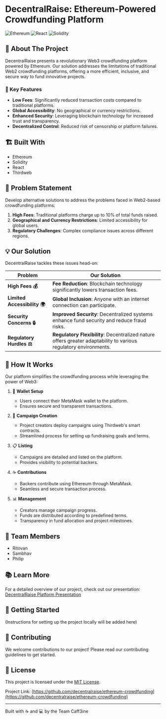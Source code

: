 # DecentralRaise: Ethereum-Powered Crowdfunding Platform

![Ethereum](https://img.shields.io/badge/Ethereum-3C3C3D?style=for-the-badge&logo=Ethereum&logoColor=white)
![React](https://img.shields.io/badge/react-%2320232a.svg?style=for-the-badge&logo=react&logoColor=%2361DAFB)
![Solidity](https://img.shields.io/badge/Solidity-%23363636.svg?style=for-the-badge&logo=solidity&logoColor=white)

## 🚀 About The Project

DecentralRaise presents a revolutionary Web3 crowdfunding platform powered by Ethereum. Our solution addresses the limitations of traditional Web2 crowdfunding platforms, offering a more efficient, inclusive, and secure way to fund innovative projects.

### 🌟 Key Features

- **Low Fees**: Significantly reduced transaction costs compared to traditional platforms.
- **Global Accessibility**: No geographical or currency restrictions.
- **Enhanced Security**: Leveraging blockchain technology for increased trust and transparency.
- **Decentralized Control**: Reduced risk of censorship or platform failures.

## 🏗️ Built With

- Ethereum
- Solidity
- React
- Thirdweb

## 🎯 Problem Statement

Develop alternative solutions to address the problems faced in Web2-based crowdfunding platforms:

1. **High Fees**: Traditional platforms charge up to 10% of total funds raised.
2. **Geographical and Currency Restrictions**: Limited accessibility for global users.
3. **Regulatory Challenges**: Complex compliance issues across different regions.

## 💡 Our Solution

DecentralRaise tackles these issues head-on:

| Problem                  | Our Solution                                                                                     |
|--------------------------|--------------------------------------------------------------------------------------------------|
| **High Fees 💰**         | **Fee Reduction**: Blockchain technology significantly lowers transaction fees.                 |
| **Limited Accessibility 🌍** | **Global Inclusion**: Anyone with an internet connection can participate.                     |
| **Security Concerns 🔒** | **Improved Security**: Decentralized systems enhance fund security and reduce fraud risks.       |
| **Regulatory Hurdles ⚖️** | **Regulatory Flexibility**: Decentralized nature offers greater adaptability to various regulatory environments. |

## 🔧 How It Works

Our platform simplifies the crowdfunding process while leveraging the power of Web3:

1. 👛 **Wallet Setup**
   - Users connect their MetaMask wallet to the platform.
   - Ensures secure and transparent transactions.

2. 🚀 **Campaign Creation**
   - Project creators deploy campaigns using Thirdweb's smart contracts.
   - Streamlined process for setting up fundraising goals and terms.

3. 📋 **Listing**
   - Campaigns are detailed and listed on the platform.
   - Provides visibility to potential backers.

4. ☕ **Contributions**
   - Backers contribute using Ethereum through MetaMask.
   - Seamless and secure transaction process.

5. 📊 **Management**
   - Creators manage campaign progress.
   - Funds are distributed according to predefined terms.
   - Transparency in fund allocation and project milestones.

## 👥 Team Members

- Ritovan
- Sambhav
- Philip

## 📚 Learn More

For a detailed overview of our project, check out our presentation:  
[DecentralRaise Platform Presentation](https://www.canva.com/design/DAGNMc8khcY/9KLr4Z4QK9Zq7GK0sKv4FQ/view?utm_content=DAGNMc8khcY&utm_campaign=designshare&utm_medium=link&utm_source=editor)

## 🚀 Getting Started

(Instructions for setting up the project locally will be added here)

## 🤝 Contributing

We welcome contributions to our project! Please read our contributing guidelines to get started.

## 📝 License

This project is licensed under the [MIT License](https://opensource.org/licenses/MIT).


Project Link: [https://github.com/decentralraise/ethereum-crowdfunding](https://github.com/decentralraise/ethereum-crowdfunding)

---

Built with ☕ and 💻 by the Team Caff3ine

